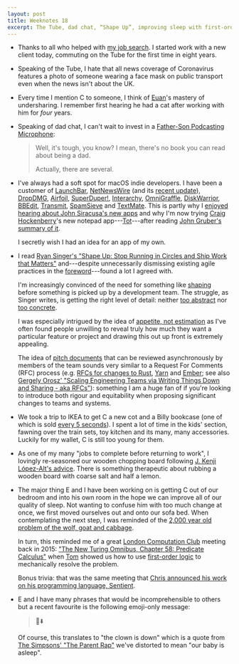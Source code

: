 ```yaml
---
layout: post
title: Weeknotes 18
excerpt: The Tube, dad chat, “Shape Up”, improving sleep with first-order logic and what it means when the clown is down.
---
```

*   Thanks to all who helped with [my job search](/2020/02/10/weeknotes-15/). I started work with a new client today, commuting on the Tube for the first time in eight years.

*   Speaking of the Tube, I hate that all news coverage of Coronavirus features a photo of someone wearing a face mask on public transport even when the news isn't about the UK.

*   Every time I mention C to someone, I think of [Euan](https://twitter.com/Stew)'s mastery of undersharing. I remember first hearing he had a cat after working with him for _four_ years.

*   Speaking of dad chat, I can't wait to invest in a [Father-Son Podcasting Microphone](https://youtu.be/LSYsmgZEKv0):

    > Well, it's tough, you know? I mean, there's no book you can read about being a dad.
    > 
    > Actually, there are several.

*   I've always had a soft spot for macOS indie developers. I have been a customer of [LaunchBar](https://www.obdev.at/products/launchbar/index.html), [NetNewsWire](https://ranchero.com/netnewswire/) (and its [recent update](https://inessential.com/2018/08/31/netnewswire_comes_home)), [DropDMG](https://c-command.com/dropdmg/), [Airfoil](https://rogueamoeba.com/airfoil/mac/), [SuperDuper!](https://www.shirt-pocket.com/SuperDuper/SuperDuperDescription.html), [Interarchy](https://www.kangacode.com/interarchy/), [OmniGraffle](https://www.omnigroup.com/omnigraffle), [DiskWarrior](https://www.alsoft.com), [BBEdit](https://www.barebones.com/products/bbedit/), [Transmit](https://panic.com/transmit/), [SpamSieve](https://c-command.com/spamsieve/) and [TextMate](https://macromates.com). This is partly why I [enjoyed hearing about John Siracusa's new apps](/2020/02/16/weeknotes-16/) and why I'm now trying [Craig Hockenberry](https://furbo.org)'s new notepad app---[Tot](https://tot.rocks)---after reading [John Gruber's summary of it](https://daringfireball.net/2020/02/tot).

    I secretly wish I had an idea for an app of my own.

*   I read [Ryan Singer's "Shape Up: Stop Running in Circles and Ship Work that Matters"](https://basecamp.com/shapeup) and---despite unnecessarily dismissing existing agile practices in the [foreword](https://basecamp.com/shapeup/0.1-foreword)---found a lot I agreed with.

    I'm increasingly convinced of the need for something like [shaping](https://basecamp.com/shapeup/1.1-chapter-02) before something is picked up by a development team. The struggle, as Singer writes, is getting the right level of detail: neither [too abstract](https://basecamp.com/shapeup/1.1-chapter-02#words-are-too-abstract) nor [too concrete](https://basecamp.com/shapeup/1.1-chapter-02#wireframes-are-too-concrete).

    I was especially intrigued by the idea of [appetite, not estimation](https://basecamp.com/shapeup/1.2-chapter-03#setting-the-appetite) as I've often found people unwilling to reveal truly how much they want a particular feature or project and drawing this out up front is extremely appealing.

    The idea of [pitch documents](https://basecamp.com/shapeup/1.5-chapter-06) that can be reviewed asynchronously by members of the team sounds very similar to a Request For Comments (RFC) process (e.g. [RFCs for changes to Rust](https://github.com/rust-lang/rfcs), [Yarn](https://github.com/yarnpkg/rfcs) and [Ember](https://github.com/emberjs/rfcs); see also [Gergely Orosz' "Scaling Engineering Teams via Writing Things Down and Sharing - aka RFCs"](https://blog.pragmaticengineer.com/scaling-engineering-teams-via-writing-things-down-rfcs/)): something I am a huge fan of if you're looking to introduce both rigour and equitability when proposing significant changes to teams and systems.

*   We took a trip to IKEA to get C a new cot and a Billy bookcase (one of which is sold [every 5 seconds](https://www.ikea.com/gb/en/p/billy-bookcase-white-00263850/)). I spent a lot of time in the kids' section, fawning over the train sets, toy kitchen and its many, many accessories. Luckily for my wallet, C is still too young for them.

*   As one of my many "jobs to complete before returning to work", I lovingly re-seasoned our wooden chopping board following [J. Kenji López-Alt's advice](https://www.seriouseats.com/2015/09/how-to-season-and-maintain-a-wood-cutting-board.html). There is something therapeutic about rubbing a wooden board with coarse salt and half a lemon.

*   The major thing E and I have been working on is getting C out of our bedroom and into his own room in the hope we can improve all of our quality of sleep. Not wanting to confuse him with too much change at once, we first moved ourselves out and onto our sofa bed. When contemplating the next step, I was reminded of the [2,000 year old problem of the wolf, goat and cabbage](https://en.wikipedia.org/wiki/Wolf,_goat_and_cabbage_problem).

    In turn, this reminded me of a great [London Computation Club](https://london.computation.club) meeting back in 2015: ["The New Turing Omnibus, Chapter 58: Predicate Calculus"](https://github.com/computationclub/computationclub.github.io/wiki/The-New-Turing-Omnibus-Chapter-58-Predicate-Calculus) when [Tom](https://tomstu.art) showed us how to use [first-order logic](https://en.wikipedia.org/wiki/First-order_logic) to mechanically resolve the problem.

    Bonus trivia: that was the same meeting that [Chris announced his work on his programming language, Sentient](https://github.com/computationclub/computationclub.github.io/wiki/The-New-Turing-Omnibus-Chapter-58-Predicate-Calculus#show--tell).

*   E and I have many phrases that would be incomprehensible to others but a recent favourite is the following emoji-only message:

    > 🤡⬇️

    Of course, this translates to "the clown is down" which is a quote from [The Simpsons' "The Parent Rap"](https://en.wikipedia.org/wiki/The_Parent_Rap) we've distorted to mean "our baby is asleep".

